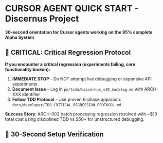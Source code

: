 # CURSOR AGENT QUICK START - Discernus Project

**30-second orientation for Cursor agents working on the 95% complete Alpha System**

## 🚨 CRITICAL: Critical Regression Protocol

**If you encounter a critical regression (experiments failing, core functionality broken):**

1. **IMMEDIATE STOP** - Do NOT attempt live debugging or expensive API experiments
2. **Document Issue** - Log in `pm/todo/discernus_v10_backlog.md` with ARCH-XXX identifier  
3. **Follow TDD Protocol** - Use proven 6-phase approach: `docs/developer/TDD_CRITICAL_REGRESSION_PROTOCOL.md`

**Success Story**: ARCH-002 batch processing regression resolved with ~$13 total cost using disciplined TDD vs $50+ for unstructured debugging.

## 🚀 30-Second Setup Verification
